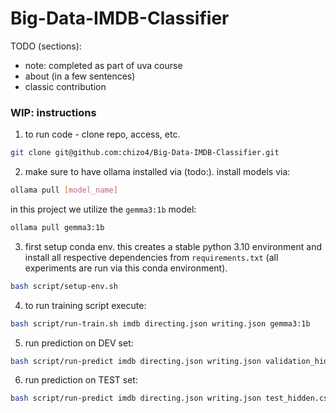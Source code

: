 # Big-Data-IMDB-Classifier

TODO (sections):
- note: completed as part of uva course
- about (in a few sentences)
- classic contribution

### WIP: instructions

1. to run code - clone repo, access, etc.

```bash
git clone git@github.com:chizo4/Big-Data-IMDB-Classifier.git
```

2. make sure to have ollama installed via (todo:). install models via:

```bash
ollama pull [model_name]
```

in this project we utilize the `gemma3:1b` model:

```bash
ollama pull gemma3:1b
```

3. first setup conda env. this creates a stable python 3.10 environment and install all respective dependencies from `requirements.txt` (all experiments are run via this conda environment).
```bash
bash script/setup-env.sh
```

4. to run training script execute:
```bash
bash script/run-train.sh imdb directing.json writing.json gemma3:1b
```

5. run prediction on DEV set:
```bash
bash script/run-predict imdb directing.json writing.json validation_hidden.csv gemma3:1b
```

6. run prediction on TEST set:
```bash
bash script/run-predict imdb directing.json writing.json test_hidden.csv gemma3:1b
```
